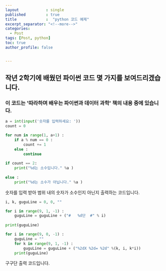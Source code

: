 ```yaml
---
layout            : single
published         : true
title             :  "python 코드 예제"
excerpt_separator: "<!--more-->"
categories:
  - Post
tags: [Post, python]
toc: true
author_profile: false


---
```



## 작년 2학기에 배웠던 파이썬 코드 몇 가지를 보여드리겠습니다.

### 이 코드는 '따라하며 배우는 파이썬과 데이터 과학' 책의 내용 중에 있습니다.

```python
a = int(input('숫자를 입력하세요: '))
count = 0

for num in range(1, a+1) :
    if a % num == 0 :
        count += 1
    else :
        continue
    
if count == 2:
    print("%d는 소수입니다." %a )
    
else :
    print("%d는 소수가 아닙니다." %a )
```

숫자를 입력 받아 범위 내의 숫자가 소수인지 아닌지 출력하는 코드입니다.


```python
i, k, guguLine = 0, 0, ""

for i in range(9, 1, -1) :
    guguLine = guguLine + ("#   %d단  #" % i)
    
print(guguLine)

for i in range(9, 0, -1) :
    guguLine = ""
    for k in range(9, 1, -1) :
        guguLine = guguLine + ("%2dX %2d= %2d" %(k, i, k*i))
    print(guguLine)
```

구구단 출력 코드입니다.
